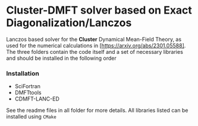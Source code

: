 # Cluster-DMFT solver based on Exact Diagonalization/Lanczos

Lanczos based solver for the **Cluster** Dynamical Mean-Field Theory, as used for the numerical calculations in [https://arxiv.org/abs/2301.05588].
The three folders contain the code itself and a set of necessary libraries and should be installed in the following order

### Installation

* SciFortran
* DMFTtools
* CDMFT-LANC-ED

See the readme files in all folder for more details. All libraries listed can be installed using `CMake` 

